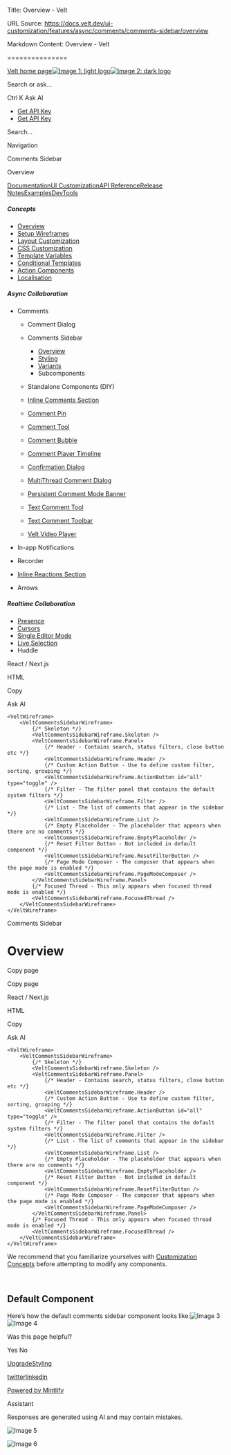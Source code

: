Title: Overview - Velt

URL Source: https://docs.velt.dev/ui-customization/features/async/comments/comments-sidebar/overview

Markdown Content:
Overview - Velt

===============

[Velt home page![Image 1: light logo](https://mintlify.s3.us-west-1.amazonaws.com/velt/velt-logo-big-light.png)![Image 2: dark logo](https://mintlify.s3.us-west-1.amazonaws.com/velt/velt-logo-big.png)](https://docs.velt.dev/)

Search or ask...

Ctrl K Ask AI

*   [Get API Key](https://console.velt.dev/)
*   [Get API Key](https://console.velt.dev/)

Search...

Navigation

Comments Sidebar

Overview

[Documentation](https://docs.velt.dev/get-started/overview)[UI Customization](https://docs.velt.dev/ui-customization/overview)[API Reference](https://docs.velt.dev/api-reference/rest-apis/v2/organizations/add-organizations)[Release Notes](https://docs.velt.dev/release-notes/version-4/upgrade-guide)[Examples](https://velt.dev/examples)[DevTools](https://velt.dev/devtools)

##### Concepts

*   [Overview](https://docs.velt.dev/ui-customization/overview)
*   [Setup Wireframes](https://docs.velt.dev/ui-customization/setup)
*   [Layout Customization](https://docs.velt.dev/ui-customization/layout)
*   [CSS Customization](https://docs.velt.dev/ui-customization/styling)
*   [Template Variables](https://docs.velt.dev/ui-customization/template-variables)
*   [Conditional Templates](https://docs.velt.dev/ui-customization/conditional-templates)
*   [Action Components](https://docs.velt.dev/ui-customization/custom-action-component)
*   [Localisation](https://docs.velt.dev/ui-customization/localisation)

##### Async Collaboration

*   Comments  
    *   Comment Dialog  
    *   Comments Sidebar  
        *   [Overview](https://docs.velt.dev/ui-customization/features/async/comments/comments-sidebar/overview)
        *   [Styling](https://docs.velt.dev/ui-customization/features/async/comments/comments-sidebar/styling)
        *   [Variants](https://docs.velt.dev/ui-customization/features/async/comments/comments-sidebar/variants)
        *   Subcomponents  

    *   Standalone Components (DIY)  
    *   [Inline Comments Section](https://docs.velt.dev/ui-customization/features/async/comments/inline-comments-section)
    *   [Comment Pin](https://docs.velt.dev/ui-customization/features/async/comments/comment-pin)
    *   [Comment Tool](https://docs.velt.dev/ui-customization/features/async/comments/comment-tool)
    *   [Comment Bubble](https://docs.velt.dev/ui-customization/features/async/comments/comment-bubble)
    *   [Comment Player Timeline](https://docs.velt.dev/ui-customization/features/async/comments/comment-player-timeline)
    *   [Confirmation Dialog](https://docs.velt.dev/ui-customization/features/async/comments/confirm-dialog)
    *   [MultiThread Comment Dialog](https://docs.velt.dev/ui-customization/features/async/comments/multithread-comment-dialog)
    *   [Persistent Comment Mode Banner](https://docs.velt.dev/ui-customization/features/async/comments/persistent-comment-mode-banner)
    *   [Text Comment Tool](https://docs.velt.dev/ui-customization/features/async/comments/text-comment-tool)
    *   [Text Comment Toolbar](https://docs.velt.dev/ui-customization/features/async/comments/text-comment-toolbar)
    *   [Velt Video Player](https://docs.velt.dev/ui-customization/features/async/comments/comment-video-player)

*   In-app Notifications  
*   Recorder  
*   [Inline Reactions Section](https://docs.velt.dev/ui-customization/features/async/inline-reactions)
*   Arrows  

##### Realtime Collaboration

*   [Presence](https://docs.velt.dev/ui-customization/features/realtime/presence)
*   [Cursors](https://docs.velt.dev/ui-customization/features/realtime/cursors)
*   [Single Editor Mode](https://docs.velt.dev/ui-customization/features/realtime/single-editor-mode)
*   [Live Selection](https://docs.velt.dev/ui-customization/features/realtime/live-selection)
*   Huddle  

React / Next.js

HTML

Copy

Ask AI

```
<VeltWireframe>
    <VeltCommentsSidebarWireframe>
        {/* Skeleton */}
        <VeltCommentsSidebarWireframe.Skeleton />
        <VeltCommentsSidebarWireframe.Panel>
            {/* Header - Contains search, status filters, close button etc */}
            <VeltCommentsSidebarWireframe.Header />
            {/* Custom Action Button - Use to define custom filter, sorting, grouping */}
            <VeltCommentsSidebarWireframe.ActionButton id="all" type="toggle" />
            {/* Filter - The filter panel that contains the default system filters */}
            <VeltCommentsSidebarWireframe.Filter />
            {/* List - The list of comments that appear in the sidebar */}
            <VeltCommentsSidebarWireframe.List />
            {/* Empty Placeholder - The placeholder that appears when there are no comments */}
            <VeltCommentsSidebarWireframe.EmptyPlaceholder />
            {/* Reset Filter Button - Not included in default component */}
            <VeltCommentsSidebarWireframe.ResetFilterButton />
            {/* Page Mode Composer - The composer that appears when the page mode is enabled */}
            <VeltCommentsSidebarWireframe.PageModeComposer />
        </VeltCommentsSidebarWireframe.Panel>
        {/* Focused Thread - This only appears when focused thread mode is enabled */}
        <VeltCommentsSidebarWireframe.FocusedThread />
    </VeltCommentsSidebarWireframe>
</VeltWireframe>
```

Comments Sidebar

Overview
========

Copy page

Copy page

React / Next.js

HTML

Copy

Ask AI

```
<VeltWireframe>
    <VeltCommentsSidebarWireframe>
        {/* Skeleton */}
        <VeltCommentsSidebarWireframe.Skeleton />
        <VeltCommentsSidebarWireframe.Panel>
            {/* Header - Contains search, status filters, close button etc */}
            <VeltCommentsSidebarWireframe.Header />
            {/* Custom Action Button - Use to define custom filter, sorting, grouping */}
            <VeltCommentsSidebarWireframe.ActionButton id="all" type="toggle" />
            {/* Filter - The filter panel that contains the default system filters */}
            <VeltCommentsSidebarWireframe.Filter />
            {/* List - The list of comments that appear in the sidebar */}
            <VeltCommentsSidebarWireframe.List />
            {/* Empty Placeholder - The placeholder that appears when there are no comments */}
            <VeltCommentsSidebarWireframe.EmptyPlaceholder />
            {/* Reset Filter Button - Not included in default component */}
            <VeltCommentsSidebarWireframe.ResetFilterButton />
            {/* Page Mode Composer - The composer that appears when the page mode is enabled */}
            <VeltCommentsSidebarWireframe.PageModeComposer />
        </VeltCommentsSidebarWireframe.Panel>
        {/* Focused Thread - This only appears when focused thread mode is enabled */}
        <VeltCommentsSidebarWireframe.FocusedThread />
    </VeltCommentsSidebarWireframe>
</VeltWireframe>
```

We recommend that you familiarize yourselves with [Customization Concepts](https://docs.velt.dev/ui-customization/overview) before attempting to modify any components.

[​](https://docs.velt.dev/ui-customization/features/async/comments/comments-sidebar/overview#default-component)

Default Component
----------------------------------------------------------------------------------------------------------------------------------

Here’s how the default comments sidebar component looks like:![Image 3](https://mintlify.s3.us-west-1.amazonaws.com/velt/images/sidebar-light.png)![Image 4](https://mintlify.s3.us-west-1.amazonaws.com/velt/images/sidebar-breakdown-light.png)

Was this page helpful?

Yes No

[Upgrade](https://docs.velt.dev/ui-customization/features/async/comments/comment-dialog/subcomponents/upgrade)[Styling](https://docs.velt.dev/ui-customization/features/async/comments/comments-sidebar/styling)

[twitter](https://twitter.com/veltjs)[linkedin](https://www.linkedin.com/company/veltjs)

[Powered by Mintlify](https://mintlify.com/preview-request?utm_campaign=poweredBy&utm_medium=referral&utm_source=velt)

Assistant

Responses are generated using AI and may contain mistakes.

![Image 5](https://mintlify.s3.us-west-1.amazonaws.com/velt/images/sidebar-light.png)

![Image 6](https://mintlify.s3.us-west-1.amazonaws.com/velt/images/sidebar-breakdown-light.png)
